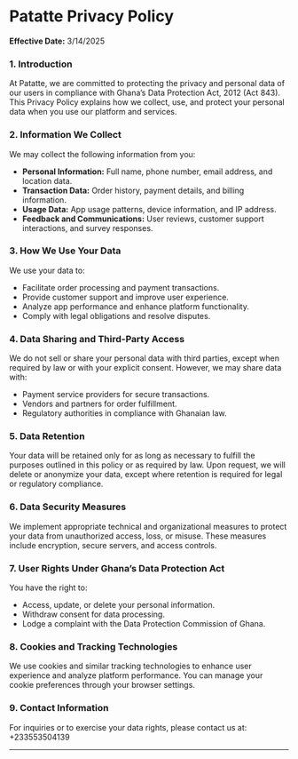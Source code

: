 # **Patatte Privacy Policy**

**Effective Date:** 3/14/2025

### **1\. Introduction**

At Patatte, we are committed to protecting the privacy and personal data of our users in compliance with Ghana’s Data Protection Act, 2012 (Act 843). This Privacy Policy explains how we collect, use, and protect your personal data when you use our platform and services.

### **2\. Information We Collect**

We may collect the following information from you:

* **Personal Information:** Full name, phone number, email address, and location data.  
* **Transaction Data:** Order history, payment details, and billing information.  
* **Usage Data:** App usage patterns, device information, and IP address.  
* **Feedback and Communications:** User reviews, customer support interactions, and survey responses.

### **3\. How We Use Your Data**

We use your data to:

* Facilitate order processing and payment transactions.  
* Provide customer support and improve user experience.  
* Analyze app performance and enhance platform functionality.  
* Comply with legal obligations and resolve disputes.

### **4\. Data Sharing and Third-Party Access**

We do not sell or share your personal data with third parties, except when required by law or with your explicit consent. However, we may share data with:

* Payment service providers for secure transactions.  
* Vendors and partners for order fulfillment.  
* Regulatory authorities in compliance with Ghanaian law.

### **5\. Data Retention**

Your data will be retained only for as long as necessary to fulfill the purposes outlined in this policy or as required by law. Upon request, we will delete or anonymize your data, except where retention is required for legal or regulatory compliance.

### **6\. Data Security Measures**

We implement appropriate technical and organizational measures to protect your data from unauthorized access, loss, or misuse. These measures include encryption, secure servers, and access controls.

### **7\. User Rights Under Ghana’s Data Protection Act**

You have the right to:

* Access, update, or delete your personal information.  
* Withdraw consent for data processing.  
* Lodge a complaint with the Data Protection Commission of Ghana.

### **8\. Cookies and Tracking Technologies**

We use cookies and similar tracking technologies to enhance user experience and analyze platform performance. You can manage your cookie preferences through your browser settings.

### **9\. Contact Information**

For inquiries or to exercise your data rights, please contact us at:   
 \+233553504139

---

